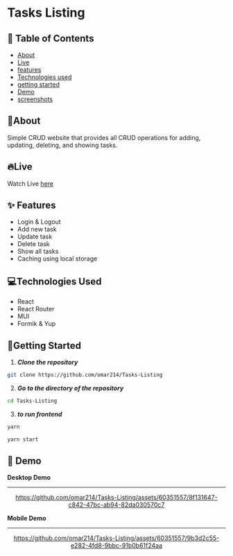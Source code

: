 # Tasks Listing

## 📝 Table of Contents

- [About](#about)
- [Live](#live)
- [features](#features)
- [Technologies used](#build)
- [getting started](#start)
- [Demo](#demo)
- [screenshots](#screenshots)

## 🚩About<a name = "about"></a>

Simple CRUD website that provides all CRUD operations for adding, updating, deleting, and showing tasks.

## 🔥Live <a name = "live"></a>

Watch Live [here](https://digital-group-hub-task.surge.sh/)

## ✨ Features <a name = "features"></a>

- Login & Logout
- Add new task
- Update task
- Delete task
- Show all tasks
- Caching using local storage

## 💻Technologies Used<a name = "build"></a>

- React
- React Router
- MUI
- Formik & Yup

## 🏁Getting Started <a name = "start"></a>

1. **_Clone the repository_**

```bash
git clone https://github.com/omar214/Tasks-Listing

```

2. **_Go to the directory of the repository_**

```bash
cd Tasks-Listing

```

3. **_to run frontend_**

```bash
yarn

yarn start

```

## 🎥 Demo<a name = "demo"></a>

**Desktop Demo**

--- 

<div name = "demo" align="center" width=1189>

https://github.com/omar214/Tasks-Listing/assets/60351557/8f131647-c842-47bc-ab94-82da030570c7

</div>

**Mobile Demo**

--- 

<div name = "demo" align="center" width=1189>


https://github.com/omar214/Tasks-Listing/assets/60351557/9b3d2c55-e282-4fd8-9bbc-91b0b61f24aa


</div>
